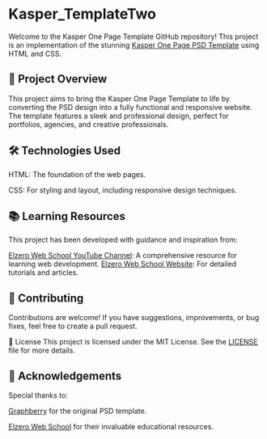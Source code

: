 # Kasper_TemplateTwo
Welcome to the Kasper One Page Template GitHub repository! This project is an implementation of the stunning [Kasper One Page PSD Template](https://www.graphberry.com/item/kasper-one-page-psd-template#google_vignette) using HTML and CSS.

## 🌟 Project Overview
This project aims to bring the Kasper One Page Template to life by converting the PSD design into a fully functional and responsive website. The template features a sleek and professional design, perfect for portfolios, agencies, and creative professionals.

## 🛠️ Technologies Used
HTML: The foundation of the web pages.

CSS: For styling and layout, including responsive design techniques.

## 📚 Learning Resources
This project has been developed with guidance and inspiration from:

[Elzero Web School YouTube Channel](https://www.youtube.com/@ElzeroWebSchool): A comprehensive resource for learning web development.
[Elzero Web School Website](https://elzero.org/?form=MG0AV3): For detailed tutorials and articles.

## 🤝 Contributing
Contributions are welcome! If you have suggestions, improvements, or bug fixes, feel free to create a pull request.

📄 License
This project is licensed under the MIT License. See the [LICENSE]() file for more details.

## 🙏 Acknowledgements
Special thanks to:

[Graphberry](https://www.graphberry.com/?form=MG0AV3) for the original PSD template.

[Elzero Web School](https://elzero.org/?form=MG0AV3) for their invaluable educational resources.

